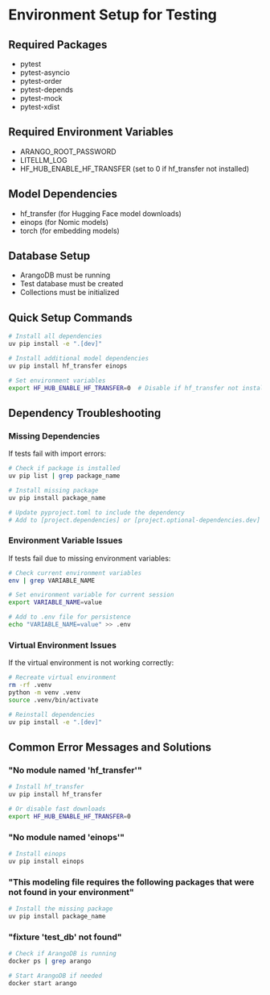 # Environment Setup for Testing

## Required Packages
- pytest
- pytest-asyncio
- pytest-order
- pytest-depends
- pytest-mock
- pytest-xdist

## Required Environment Variables
- ARANGO_ROOT_PASSWORD
- LITELLM_LOG
- HF_HUB_ENABLE_HF_TRANSFER (set to 0 if hf_transfer not installed)

## Model Dependencies
- hf_transfer (for Hugging Face model downloads)
- einops (for Nomic models)
- torch (for embedding models)

## Database Setup
- ArangoDB must be running
- Test database must be created
- Collections must be initialized

## Quick Setup Commands

```bash
# Install all dependencies
uv pip install -e ".[dev]"

# Install additional model dependencies
uv pip install hf_transfer einops

# Set environment variables
export HF_HUB_ENABLE_HF_TRANSFER=0  # Disable if hf_transfer not installed
```

## Dependency Troubleshooting

### Missing Dependencies
If tests fail with import errors:

```bash
# Check if package is installed
uv pip list | grep package_name

# Install missing package
uv pip install package_name

# Update pyproject.toml to include the dependency
# Add to [project.dependencies] or [project.optional-dependencies.dev]
```

### Environment Variable Issues
If tests fail due to missing environment variables:

```bash
# Check current environment variables
env | grep VARIABLE_NAME

# Set environment variable for current session
export VARIABLE_NAME=value

# Add to .env file for persistence
echo "VARIABLE_NAME=value" >> .env
```

### Virtual Environment Issues
If the virtual environment is not working correctly:

```bash
# Recreate virtual environment
rm -rf .venv
python -m venv .venv
source .venv/bin/activate

# Reinstall dependencies
uv pip install -e ".[dev]"
```

## Common Error Messages and Solutions

### "No module named 'hf_transfer'"
```bash
# Install hf_transfer
uv pip install hf_transfer

# Or disable fast downloads
export HF_HUB_ENABLE_HF_TRANSFER=0
```

### "No module named 'einops'"
```bash
# Install einops
uv pip install einops
```

### "This modeling file requires the following packages that were not found in your environment"
```bash
# Install the missing package
uv pip install package_name
```

### "fixture 'test_db' not found"
```bash
# Check if ArangoDB is running
docker ps | grep arango

# Start ArangoDB if needed
docker start arango
``` 